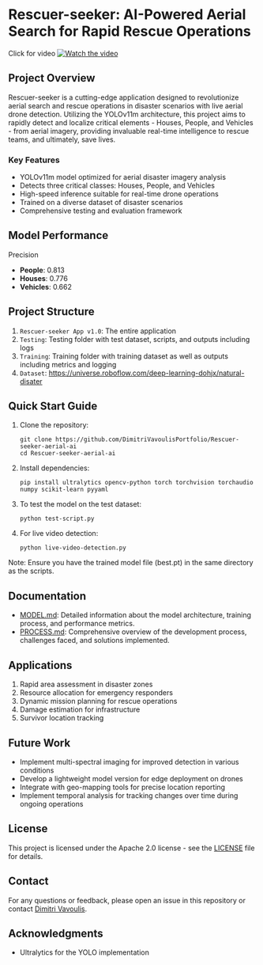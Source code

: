 # Rescuer-seeker: AI-Powered Aerial Search for Rapid Rescue Operations

Click for video
[![Watch the video](https://img.youtube.com/vi/XaHIW4iETJg/maxresdefault.jpg)](https://www.youtube.com/embed/XaHIW4iETJg)

## Project Overview

Rescuer-seeker is a cutting-edge application designed to revolutionize aerial search and rescue operations in disaster scenarios with live aerial drone detection. Utilizing the YOLOv11m architecture, this project aims to rapidly detect and localize critical elements - Houses, People, and Vehicles - from aerial imagery, providing invaluable real-time intelligence to rescue teams, and ultimately, save lives.

### Key Features

- YOLOv11m model optimized for aerial disaster imagery analysis
- Detects three critical classes: Houses, People, and Vehicles
- High-speed inference suitable for real-time drone operations
- Trained on a diverse dataset of disaster scenarios
- Comprehensive testing and evaluation framework

## Model Performance

Precision
- **People**: 0.813
- **Houses**: 0.776
- **Vehicles**: 0.662

## Project Structure

1. `Rescuer-seeker App v1.0`: The entire application
2. `Testing`: Testing folder with test dataset, scripts, and outputs including logs
3. `Training`: Training folder with training dataset as well as outputs including metrics and logging
4. `Dataset`: https://universe.roboflow.com/deep-learning-dohjx/natural-disater

## Quick Start Guide

1. Clone the repository:
   ```
   git clone https://github.com/DimitriVavoulisPortfolio/Rescuer-seeker-aerial-ai
   cd Rescuer-seeker-aerial-ai
   ```

2. Install dependencies:
   ```
   pip install ultralytics opencv-python torch torchvision torchaudio numpy scikit-learn pyyaml
   ```

3. To test the model on the test dataset:
   ```
   python test-script.py
   ```

4. For live video detection:
   ```
   python live-video-detection.py
   ```

Note: Ensure you have the trained model file (best.pt) in the same directory as the scripts.

## Documentation

- [MODEL.md](MODEL.md): Detailed information about the model architecture, training process, and performance metrics.
- [PROCESS.md](PROCESS.md): Comprehensive overview of the development process, challenges faced, and solutions implemented.

## Applications

1. Rapid area assessment in disaster zones
2. Resource allocation for emergency responders
3. Dynamic mission planning for rescue operations
4. Damage estimation for infrastructure
5. Survivor location tracking

## Future Work

- Implement multi-spectral imaging for improved detection in various conditions
- Develop a lightweight model version for edge deployment on drones
- Integrate with geo-mapping tools for precise location reporting
- Implement temporal analysis for tracking changes over time during ongoing operations

## License

This project is licensed under the Apache 2.0 license - see the [LICENSE](LICENSE) file for details.

## Contact

For any questions or feedback, please open an issue in this repository or contact [Dimitri Vavoulis](mailto:dimitrivavoulis3@gmail.com).

## Acknowledgments

- Ultralytics for the YOLO implementation
